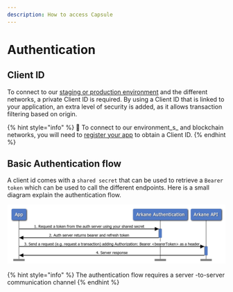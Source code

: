 ```yaml
---
description: How to access Capsule
---
```


# Authentication

## Client ID

To connect to our [staging or production environment](../environments-and-networks.md) and the different networks, a private Client ID is required. By using a Client ID that is linked to your application, an extra level of security is added, as it allows transaction filtering based on origin. 

{% hint style="info" %}
🧙 To connect to our environment_s_ and blockchain networks, you will need to [register your app](https://arkane-network.typeform.com/to/hzbcGJ) to obtain a Client ID. 
{% endhint %}

## Basic Authentication flow

A client id comes with a `shared secret` that can be used to retrieve a `Bearer token` which can be used to call the different endpoints. Here is a small diagram explain the authentication flow.

![Basic Authentication flow](../.gitbook/assets/image%20%286%29.png)

{% hint style="info" %}
The authentication flow requires a server -to-server communication channel 
{% endhint %}

